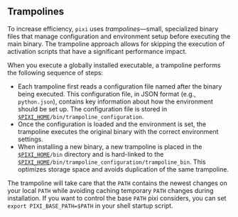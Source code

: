 ## Trampolines

To increase efficiency, `pixi` uses *trampolines*—small, specialized binary files that manage configuration and environment setup before executing the main binary. The trampoline approach allows for skipping the execution of activation scripts that have a significant performance impact.

When you execute a globally installed executable, a trampoline performs the following sequence of steps:

- Each trampoline first reads a configuration file named after the binary being executed. This configuration file, in JSON format (e.g., `python.json`), contains key information about how the environment should be set up. The configuration file is stored in [`$PIXI_HOME`](../../reference/environment_variables/)`/bin/trampoline_configuration`.
- Once the configuration is loaded and the environment is set, the trampoline executes the original binary with the correct environment settings.
- When installing a new binary, a new trampoline is placed in the [`$PIXI_HOME`](../../reference/environment_variables/)`/bin` directory and is hard-linked to the [`$PIXI_HOME`](../../reference/environment_variables/)`/bin/trampoline_configuration/trampoline_bin`. This optimizes storage space and avoids duplication of the same trampoline.

The trampoline will take care that the `PATH` contains the newest changes on your local `PATH` while avoiding caching temporary `PATH` changes during installation. If you want to control the base `PATH` pixi considers, you can set `export PIXI_BASE_PATH=$PATH` in your shell startup script.
